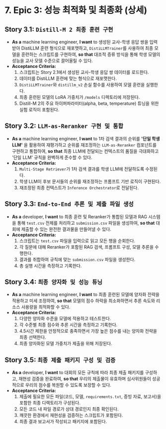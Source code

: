 # 7. Epic 3: 성능 최적화 및 최종화 (상세)

## **Story 3.1: `Distill-M 2 최종 훈련 구현`**

- **As a** machine learning engineer, **I want** to 생성된 교사-학생 응답 쌍을 입력받아 DistiLLM 훈련 형식으로 재포맷하고, `DistiLLMTrainer`를 사용하여 최종 모델을 훈련하는 스크립트를 구현하여, **so that** 대조적 증류 방식을 통해 학생 모델의 성능을 교사 모델 수준으로 끌어올릴 수 있다.
- **Acceptance Criteria:**
    1. 스크립트는 Story 2.1에서 생성된 교사-학생 응답 쌍 데이터를 로드한다.
    2. 데이터를 DistiLLM 훈련에 맞는 형식으로 재포맷한다.
    3. `DistiLLMTrainer`와 `distillm_v2` 손실 함수를 사용하여 모델 훈련을 실행한다.
    4. 최종 훈련된 모델의 LoRA 가중치가 `/models` 디렉토리에 저장된다.
    5. Distill-M 2의 주요 하이퍼파라미터(alpha, beta, temperature) 튜닝을 위한 실험 로직이 포함된다.

## **Story 3.2: `LLM-as-Reranker 구현 및 통합`**

- **As a** machine learning engineer, **I want** to 1차 검색 결과의 순위를 **'단일 학생 LLM'** 을 활용하여 재평가하고 순위를 재조정하는 `LLM-as-Reranker` 컴포넌트를 구현하고 통합하여, **so that** 최종 LLM에 전달되는 컨텍스트의 품질을 극대화하고 '단일 LLM' 규칙을 완벽하게 준수할 수 있다.
- **Acceptance Criteria:**
    1. `Multi-Stage Retriever`가 1차 검색 결과를 학생 LLM에 전달하도록 수정된다.
    2. 학생 LLM이 후보 문서들의 순위를 재조정하는 프롬프트 기반 로직이 구현된다.
    3. 재조정된 최종 컨텍스트가 `Inference Orchestrator`로 전달된다.

## **Story 3.3: `End-to-End 추론 및 제출 파일 생성`**

- **As a** developer, **I want** to 최종 훈련 및 Reranker가 통합된 모델과 RAG 시스템을 통해 `test.csv` 전체를 처리하고 `submission.csv` 파일을 생성하여, **so that** 대회에 제출할 수 있는 완전한 결과물을 만들어낼 수 있다.
- **Acceptance Criteria:**
    1. 스크립트는 `test.csv` 파일을 입력으로 읽고 모든 행을 순회한다.
    2. 각 질문에 대해 Reranker가 포함된 RAG 검색, 프롬프트 구성, 모델 추론을 수행한다.
    3. 결과를 취합하여 규칙에 맞는 `submission.csv` 파일을 생성한다.
    4. 총 실행 시간을 측정하고 기록한다.

## **Story 3.4: `최종 양자화 및 성능 튜닝`**

- **As a** machine learning engineer, **I want** to 최종 훈련된 모델에 양자화 전략을 적용하고 미세 조정하여, **so that** 모델의 점수 하락을 최소화하면서 추론 속도와 리소스 사용량을 최적화할 수 있다.
- **Acceptance Criteria:**
    1. 다양한 양자화 수준을 모델에 적용하고 테스트한다.
    2. 각 수준별 최종 점수와 추론 시간을 측정하고 기록한다.
    3. 4.5시간 제한을 안정적으로 충족하면서 가장 높은 점수를 내는 양자화 전략을 최종 선택한다.
    4. 최종 양자화된 모델 가중치가 제출을 위해 저장된다.

## **Story 3.5: `최종 제출 패키지 구성 및 검증`**

- **As a** developer, **I want** to 대회의 모든 규칙에 따라 최종 제출 패키지를 구성하고, 재현성 검증을 완료하여, **so that** 우리의 제출물이 유효하며 심사위원들이 성공적으로 우리의 점수를 복원할 수 있도록 보장할 수 있다.
- **Acceptance Criteria:**
    1. 제출에 필요한 모든 파일(코드, 모델, `requirements.txt`, 증빙 자료, 보고서)을 포함한 최종 디렉토리가 구성된다.
    2. 모든 코드 내 파일 경로가 상대 경로인지 최종 확인된다.
    3. 깨끗한 환경에서 재현성을 검증하는 스크립트가 포함된다.
    4. 최종 결과 보고서가 작성되고 패키지에 포함된다.